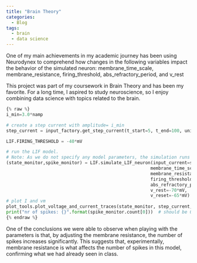 ```yaml
---
title: "Brain Theory"
categories:
  - Blog
tags:
  - brain
  - data science 
---
```


One of my main achievements in my academic journey has been using Neurodynex to comprehend how changes in the following variables impact the behavior of the simulated neuron:
membrane_time_scale, membrane_resistance, firing_threshold, abs_refractory_period, and v_rest

This project was part of my coursework in Brain Theory and has been my favorite. For a long time, I aspired to study neuroscience, so I enjoy combining data science with topics related to the brain.

```python
{% raw %}
i_min=3.0*namp

# create a step current with amplitude= i_min
step_current = input_factory.get_step_current(t_start=5, t_end=100, unit_time=ms,amplitude= i_min)  # set i_min to your value

LIF.FIRING_THRESHOLD = -40*mV

# run the LIF model.
# Note: As we do not specify any model parameters, the simulation runs with the default values
(state_monitor,spike_monitor) = LIF.simulate_LIF_neuron(input_current=step_current, simulation_time = 100 * ms,
                                                       membrane_time_scale=8.*ms,
                                                       membrane_resistance=25.*Mohm,
                                                       firing_threshold=-40.*mV,
                                                       abs_refractory_period=2.*ms,
                                                       v_rest=-70*mV,
                                                       v_reset=-65*mV)
# plot I and vm
plot_tools.plot_voltage_and_current_traces(state_monitor, step_current, title="min input", firing_threshold=LIF.FIRING_THRESHOLD)
print("nr of spikes: {}".format(spike_monitor.count[0]))  # should be 0
{% endraw %}
```
One of the conclusions we were able to observe when playing with the parameters is that, by adjusting the membrane resistance, the number of spikes increases significantly. This suggests that, experimentally, membrane resistance is what affects the number of spikes in this model, confirming what we had already seen in class.
